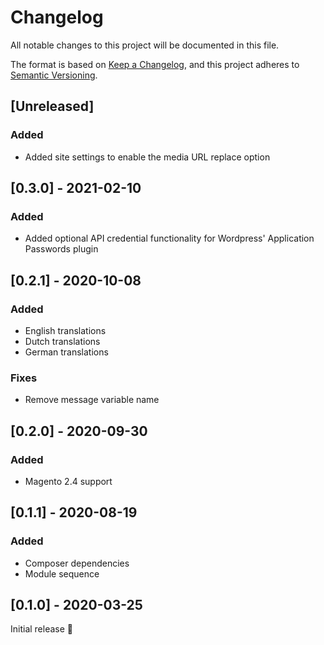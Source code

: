 # Changelog
All notable changes to this project will be documented in this file.

The format is based on [Keep a Changelog](https://keepachangelog.com/en/1.0.0/),
and this project adheres to [Semantic Versioning](https://semver.org/spec/v2.0.0.html).

## [Unreleased]
### Added
- Added site settings to enable the media URL replace option

## [0.3.0] - 2021-02-10
### Added
- Added optional API credential functionality for Wordpress' Application Passwords plugin

## [0.2.1] - 2020-10-08
### Added
- English translations
- Dutch translations
- German translations
### Fixes
- Remove message variable name

## [0.2.0] - 2020-09-30
### Added
- Magento 2.4 support

## [0.1.1] - 2020-08-19
### Added
- Composer dependencies
- Module sequence

## [0.1.0] - 2020-03-25

Initial release 🎉
